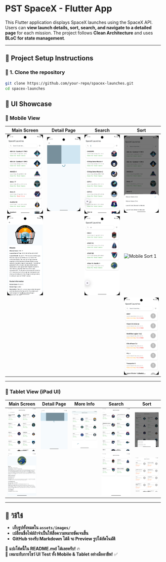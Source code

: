 # PST SpaceX - Flutter App

This Flutter application displays SpaceX launches using the SpaceX API.
Users can **view launch details, sort, search, and navigate to a detailed page** for each mission.
The project follows **Clean Architecture** and uses **BLoC for state management**.

---

## 📜 Project Setup Instructions
### 🔹 **1. Clone the repository**
```sh
git clone https://github.com/your-repo/spacex-launches.git
cd spacex-launches

```
## 📸 UI Showcase  

### **📌 Mobile View**  
| Main Screen | Detail Page | Search | Sort |
|------------|------------|--------|------|
| ![Mobile Main](assets/images/m1.png) | ![Mobile Detail](assets/images/mdetail.png) | ![Mobile Search](assets/images/msearch.png) | ![Mobile Sort](assets/images/msort.png) |
| ![Mobile Detail 1](assets/images/mdetail1.png) |  | ![Mobile Search 1](assets/images/msearch1.png) | ![Mobile Sort 1](assets/images/msort1.png) |
|  |  |  | ![Mobile Sort 2](assets/images/msort2.png) |

---

### **📌 Tablet View (iPad UI)**  
| Main Screen | Detail Page | More Info | Search | Sort |
|------------|------------|------------|--------|------|
| ![iPad Main](assets/images/ipad.png) | ![iPad Detail](assets/images/ipaddetail.png) | ![iPad More](assets/images/ipadmore.png) | ![iPad Search](assets/images/ipadsearch.png) | ![iPad Sort](assets/images/ipadsort1.png) |
| ![iPad Detail 1](assets/images/ipaddetail1.png) |  |  | ![iPad Search 1](assets/images/ipadsearch1.png) | ![iPad Sort 2](assets/images/ipadsort2.png) |

---

## **📌 วิธีใช้**
- **เก็บรูปทั้งหมดใน `assets/images/`**
- **เปลี่ยนชื่อไฟล์ถ้าจำเป็นให้สื่อความหมายชัดเจนขึ้น**
- **GitHub รองรับ Markdown ได้ดี จะ Preview รูปได้อัตโนมัติ**

🚀 **แปะโค้ดนี้ใน README.md ได้เลยครับ!** 🔥  
📌 **เหมาะกับการโชว์ UI Test ทั้ง Mobile & Tablet อย่างมืออาชีพ!** ✅
